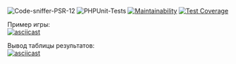 ![Code-sniffer-PSR-12](https://github.com/ilyamur/hangman_game/actions/workflows/codesniffer-lint.yml/badge.svg)
![PHPUnit-Tests](https://github.com/ilyamur/hangman_game/actions/workflows/unit-tests.yml/badge.svg)
[![Maintainability](https://api.codeclimate.com/v1/badges/d9d6eb7f1e4a7f4c5d3e/maintainability)](https://codeclimate.com/github/IlyaMur/hangman_game/maintainability)
[![Test Coverage](https://api.codeclimate.com/v1/badges/d9d6eb7f1e4a7f4c5d3e/test_coverage)](https://codeclimate.com/github/IlyaMur/hangman_game/test_coverage)

Пример игры:  
[![asciicast](https://asciinema.org/a/5ApbdL6O3V3LUuR8qrlZ1J1Xp.svg)](https://asciinema.org/a/5ApbdL6O3V3LUuR8qrlZ1J1Xp)

Вывод таблицы результатов:  
[![asciicast](https://asciinema.org/a/hS8TB6jnYAON3DPFQnVcQMYRX.svg)](https://asciinema.org/a/hS8TB6jnYAON3DPFQnVcQMYRX)
